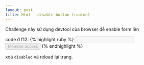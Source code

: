 ```yaml
---
layout: post
title: Html - disable button (rootme)
---
```


Challenge này sử dụng devtool của browser để enable form lên

code ở f12:
{% highlight ruby %}
<input disabled type="text" name="auth-login" value="" />
<input disabled type="submit" value="Member access" name="authbutton" />
{% endhighlight %}

xoá `disabled` và reload lại trang.
